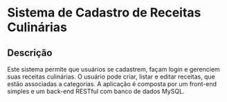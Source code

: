 # Sistema de Cadastro de Receitas Culinárias

## Descrição

Este sistema permite que usuários se cadastrem, façam login e gerenciem suas receitas culinárias. O usuário pode criar, listar e editar receitas, que estão associadas a categorias. A aplicação é composta por um front-end simples e um back-end RESTful com banco de dados MySQL.
